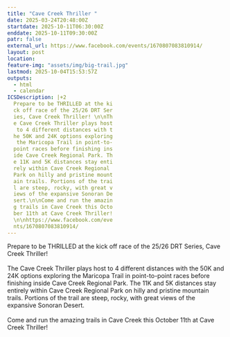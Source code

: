 ```yaml
---
title: "Cave Creek Thriller "
date: 2025-03-24T20:48:00Z
startdate: 2025-10-11T06:30:00Z
enddate: 2025-10-11T09:30:00Z
patr: false
external_url: https://www.facebook.com/events/1670807083810914/
layout: post
location: 
feature-img: "assets/img/big-trail.jpg"
lastmod: 2025-10-04T15:53:57Z
outputs:
  - html
  - calendar
ICSDescription: |+2
  Prepare to be THRILLED at the ki  ck off race of the 25/26 DRT Ser  ies, Cave Creek Thriller! \n\nTh  e Cave Creek Thriller plays host   to 4 different distances with t  he 50K and 24K options exploring   the Maricopa Trail in point-to-  point races before finishing ins  ide Cave Creek Regional Park. Th  e 11K and 5K distances stay enti  rely within Cave Creek Regional   Park on hilly and pristine mount  ain trails. Portions of the trai  l are steep, rocky, with great v  iews of the expansive Sonoran De  sert.\n\nCome and run the amazin  g trails in Cave Creek this Octo  ber 11th at Cave Creek Thriller!  \n\nhttps://www.facebook.com/eve  nts/1670807083810914/
---
```


Prepare to be THRILLED at the kick off race of the 25/26 DRT Series, Cave Creek Thriller! <br>
  <br>
  The Cave Creek Thriller plays host to 4 different distances with the 50K and 24K options exploring the Maricopa Trail in point-to-point races before finishing inside Cave Creek Regional Park. The 11K and 5K distances stay entirely within Cave Creek Regional Park on hilly and pristine mountain trails. Portions of the trail are steep, rocky, with great views of the expansive Sonoran Desert.<br>
  <br>
  Come and run the amazing trails in Cave Creek this October 11th at Cave Creek Thriller!<br>
  <br>
  

